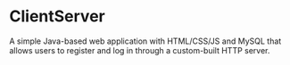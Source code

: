 # ClientServer
A simple Java-based web application with HTML/CSS/JS and MySQL that allows users to register and log in through a custom-built HTTP server.
